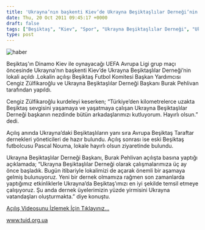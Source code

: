 ```yaml
---
title: 'Ukrayna’nın başkenti Kiev’de Ukrayna Beşiktaşlılar Derneği’nin lokali açıldı'
date: Thu, 20 Oct 2011 09:45:17 +0000
draft: false
tags: ["Beşiktaş", "Kiev", "Spor", "Ukrayna Beşiktaşlılar Derneği", "Ukrayna Beşiktaşlılar Derneği"]
type: post
---
```


![haber](http://tuid.org.ua/images/haber/besik.jpg)







































Beşiktaş'ın Dinamo Kiev ile oynayacağı UEFA Avrupa Ligi grup maçı öncesinde Ukrayna’nın başkenti Kiev’de Ukrayna Beşiktaşlılar Derneği’nin lokali açıldı .Lokalin açılışı Beşiktaş Futbol Komitesi Başkan Yardımcısı Cengiz Zülfikaroğlu ve Ukrayna Beşiktaşlılar Derneği Başkanı Burak Pehlivan tarafından yapıldı.

Cengiz Zülfikaroğlu kurdeleyi keserken; “Türkiye’den kilometrelerce uzakta Beşiktaş sevgisini yaşamaya ve yaşatmaya çalışan Ukrayna Beşiktaşlılar Derneği başkanın nezdinde bütün arkadaşlarımızı kutluyorum. Hayırlı olsun.” dedi.

Açılış anında Ukrayna’daki Beşiktaşlıların yanı sıra Avrupa Beşiktaş Taraftar dernekleri yöneticileri de hazır bulundu. Açılış sonrası ise eski Beşiktaş futbolcusu Pascal Nouma, lokale hayırlı olsun ziyaretinde bulundu.

Ukrayna Beşiktaşlılar Derneği Başkanı, Burak Pehlivan açılışta basına yaptığı açıklamada; “Ukrayna Beşiktaşlılar Derneği olarak çalışmalarımıza üç ay önce başladık. Bugün itibariyle lokalimizi de açarak önemli bir aşamaya gelmiş bulunuyoruz. Yeni bir dernek olmamıza rağmen son zamanlarda yaptığımız etkinliklerle Ukrayna’da Beşiktaş’ımızı en iyi şekilde temsil etmeye çalışıyoruz. Şu anda dernek üyelerimizin yüzde yirmisini Ukrayna vatandaşları oluşturmakta.” diye konuştu.

[Açılış Videosunu İzlemek İçin Tıklayınız...](http://www.facebook.com/photo.php?v=10150365831263427)

www.tuid.org.ua

